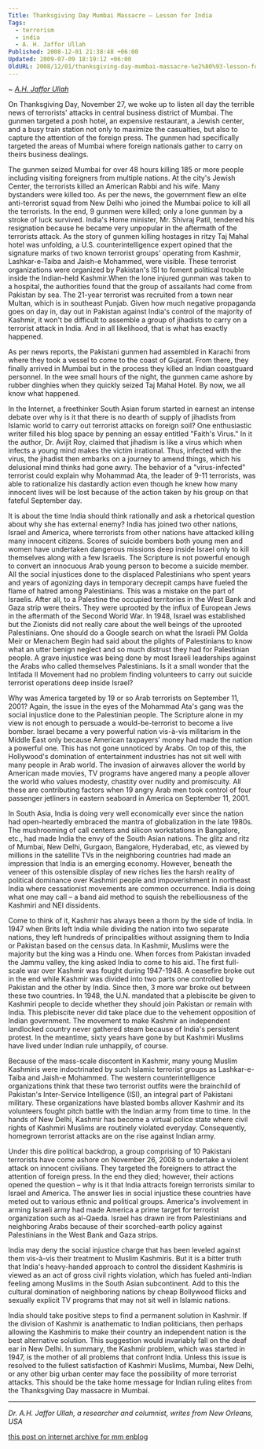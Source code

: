 ```yaml
---
Title: Thanksgiving Day Mumbai Massacre – Lesson for India
Tags:
  - terrorism
  - india
  - A. H. Jaffor Ullah
Published: 2008-12-01 21:38:48 +06:00
Updated: 2009-07-09 18:19:12 +06:00
OldURL: 2008/12/01/thanksgiving-day-mumbai-massacre-%e2%80%93-lesson-for-india/
---
```


~ *[A.H. Jaffor Ullah](https://gold.mukto-mona.com/Articles/jaffor/index.html)*  

On Thanksgiving Day, November 27, we woke up to listen all day the terrible news of terrorists' attacks in central business district of Mumbai. The gunmen targeted a posh hotel, an expensive restaurant, a Jewish center, and a busy train station not only to maximize the casualties, but also to capture the attention of the foreign press. The gunmen had specifically targeted the areas of Mumbai where foreign nationals gather to carry on theirs business dealings.

The gunmen seized Mumbai for over 48 hours killing 185 or more people including visiting foreigners from multiple nations.  At the city's Jewish Center, the terrorists killed an American Rabbi and his wife.  Many bystanders were killed too.  As per the news, the government flew an elite anti-terrorist squad from New Delhi who joined the Mumbai police to kill all the terrorists.  In the end, 9 gunmen were killed; only a lone gunman by a stroke of luck survived. India's Home minister, Mr. Shivraj Patil, tendered his resignation because he became very unpopular in the aftermath of the terrorists attack.
As the story of gunmen killing hostages in ritzy Taj Mahal hotel was unfolding, a U.S. counterintelligence expert opined that the signature marks of two known terrorist groups' operating from Kashmir, Lashkar-e-Taiba and Jaish-e Mohammed, were visible.  These terrorist organizations were organized by Pakistan's ISI to foment political trouble inside the Indian-held Kashmir.When the lone injured gunman was taken to a hospital, the authorities found that the group of assailants had come from Pakistan by sea.  The 21-year terrorist was recruited from a town near Multan, which is in southeast Punjab.  Given how much negative propaganda goes on day in, day out in Pakistan against India's control of the majority of Kashmir, it won't be difficult to assemble a group of jihadists to carry on a terrorist attack in India.  And in all likelihood, that is what has exactly happened. 

As per news reports, the Pakistani gunmen had assembled in Karachi from where they took a vessel to come to the coast of Gujarat.  From there, they finally arrived in Mumbai but in the process they killed an Indian coastguard personnel.  In the wee small hours of the night, the gunmen came ashore by rubber dinghies when they quickly seized Taj Mahal Hotel.  By now, we all know what happened.

In the Internet, a freethinker South Asian forum started in earnest an intense debate over why is it that there is no dearth of supply of jihadists from Islamic world to carry out terrorist attacks on foreign soil?  One enthusiastic writer filled his blog space by penning an essay entitled "Faith's Virus."  In it the author, Dr. Avijit Roy, claimed that jihadism is like a virus which when infects a young mind makes the victim irrational.  Thus, infected with the virus, the jihadist then embarks on a journey to amend things, which his delusional mind thinks had gone awry.  The behavior of a "virus-infected" terrorist could explain why Mohammad Ata, the leader of 9-11 terrorists, was able to rationalize his dastardly action even though he knew how many innocent lives will be lost because of the action taken by his group on that fateful September day.

It is about the time India should think rationally and ask a rhetorical question about why she has external enemy?  India has joined two other nations, Israel and America, where terrorists from other nations have attacked killing many innocent citizens.  Scores of suicide bombers both young men and women have undertaken dangerous missions deep inside Israel only to kill themselves along with a few Israelis.  The Scripture is not powerful enough to convert an innocuous Arab young person to become a suicide member.  All the social injustices done to the displaced Palestinians who spent years and years of agonizing days in temporary decrepit camps have fueled the flame of hatred among Palestinians.  This was a mistake on the part of Israelis.  After all, to a Palestine the occupied territories in the West Bank and Gaza strip were theirs.  They were uprooted by the influx of European Jews in the aftermath of the Second World War.  In 1948, Israel was established but the Zionists did not really care about the well beings of the uprooted Palestinians.  One should do a Google search on what the Israeli PM Golda Meir or Menachem Begin had said about the plights of Palestinians to know what an utter benign neglect and so much distrust they had for Palestinian people.  A grave injustice was being done by most Israeli leaderships against the Arabs who called themselves Palestinians.  Is it a small wonder that the Intifada II Movement had no problem finding volunteers to carry out suicide terrorist operations deep inside Israel? 

Why was America targeted by 19 or so Arab terrorists on September 11, 2001?  Again, the issue in the eyes of the Mohammad Ata's gang was the social injustice done to the Palestinian people.  The Scripture alone in my view is not enough to persuade a would-be-terrorist to become a live bomber.  Israel became a very powerful nation vis-à-vis militarism in the Middle East only because American taxpayers' money had made the nation a powerful one.  This has not gone unnoticed by Arabs.  On top of this, the Hollywood's domination of entertainment industries has not sit well with many people in Arab world.  The invasion of airwaves allover the world by American made movies, TV programs have angered many a people allover the world who values modesty, chastity over nudity and promiscuity.  All these are contributing factors when 19 angry Arab men took control of four passenger jetliners in eastern seaboard in America on September 11, 2001.

In South Asia, India is doing very well economically ever since the nation had open-heartedly embraced the mantra of globalization in the late 1980s.  The mushrooming of call centers and silicon workstations in Bangalore, etc., had made India the envy of the South Asian nations.  The glitz and ritz of Mumbai, New Delhi, Gurgaon, Bangalore, Hyderabad, etc, as viewed by millions in the satellite TVs in the neighboring countries had made an impression that India is an emerging economy.  However, beneath the veneer of this ostensible display of new riches lies the harsh reality of political dominance over Kashmiri people and impoverishment in northeast India where cessationist movements are common occurrence.  India is doing what one may call – a band aid method to squish the rebelliousness of the Kashmiri and NEI dissidents. 

Come to think of it, Kashmir has always been a thorn by the side of India.  In 1947 when Brits left India while dividing the nation into two separate nations, they left hundreds of principalities without assigning them to India or Pakistan based on the census data.  In Kashmir, Muslims were the majority but the king was a Hindu one.  When forces from Pakistan invaded the Jammu valley, the king asked India to come to his aid.  The first full-scale war over Kashmir was fought during 1947-1948.  A ceasefire broke out in the end while Kashmir was divided into two parts one controlled by Pakistan and the other by India.  Since then, 3 more war broke out between these two countries.  In 1948, the U.N. mandated that a plebiscite be given to Kashmiri people to decide whether they should join Pakistan or remain with India.  This plebiscite never did take place due to the vehement opposition of Indian government.  The movement to make Kashmir an independent landlocked country never gathered steam because of India's persistent protest.  In the meantime, sixty years have gone by but Kashmiri Muslims have lived under Indian rule unhappily, of course.  

Because of the mass-scale discontent in Kashmir, many young Muslim Kashmiris were indoctrinated by such Islamic terrorist groups as Lashkar-e-Taiba and Jaish-e Mohammed.  The western counterintelligence organizations think that these two terrorist outfits were the brainchild of Pakistan's Inter-Service Intelligence (ISI), an integral part of Pakistani military.  These organizations have blasted bombs allover Kashmir and its volunteers fought pitch battle with the Indian army from time to time.  In the hands of New Delhi, Kashmir has become a virtual police state where civil rights of Kashmiri Muslims are routinely violated everyday.  Consequently, homegrown terrorist attacks are on the rise against Indian army.

Under this dire political backdrop, a group comprising of 10 Pakistani terrorists have come ashore on November 26, 2008 to undertake a violent attack on innocent civilians.  They targeted the foreigners to attract the attention of foreign press.  In the end they died; however, their actions opened the question – why is it that India attracts foreign terrorists similar to Israel and America.  The answer lies in social injustice these countries have meted out to various ethnic and political groups.  America's involvement in arming Israeli army had made America a prime target for terrorist organization such as al-Qaeda.  Israel has drawn ire from Palestinians and neighboring Arabs because of their scorched-earth policy against Palestinians in the West Bank and Gaza strips.  

India may deny the social injustice charge that has been leveled against them vis-à-vis their treatment to Muslim Kashmiris.  But it is a bitter truth that India's heavy-handed approach to control the dissident Kashmiris is viewed as an act of gross civil rights violation, which has fueled anti-Indian feeling among Muslims in the South Asian subcontinent. Add to this the cultural domination of neighboring nations by cheap Bollywood flicks and sexually explicit TV programs that may not sit well in Islamic nations.

India should take positive steps to find a permanent solution in Kashmir.  If the division of Kashmir is anathematic to Indian politicians, then perhaps allowing the Kashmiris to make their country an independent nation is the best alternative solution.  This suggestion would invariably fall on the deaf ear in New Delhi.  In summary, the Kashmir problem, which was started in 1947, is the mother of all problems that confront India.  Unless this issue is resolved to the fullest satisfaction of Kashmiri Muslims, Mumbai, New Delhi, or any other big urban center may face the possibility of more terrorist attacks.  This should be the take home message for Indian ruling elites from the Thanksgiving Day massacre in Mumbai.


-----
*Dr. A.H. Jaffor Ullah, a researcher and columnist, writes from New Orleans, USA*

[this post on internet archive for mm enblog](https://web.archive.org/web/20191030050722/https://enblog.mukto-mona.com/2008/12/01/thanksgiving-day-mumbai-massacre-%E2%80%93-lesson-for-india)